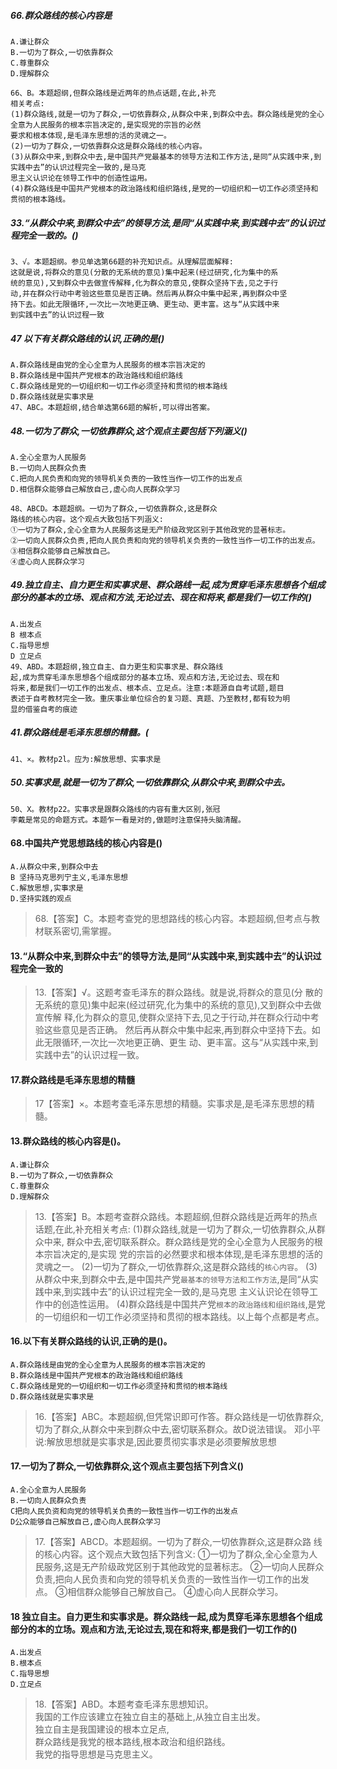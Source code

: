 ##### 66.群众路线的核心内容是
    A.谦让群众
    B.一切为了群众,一切依靠群众
    C.尊重群众
    D.理解群众
    
    66、B。本题超纲,但群众路线是近两年的热点话题,在此,补充
    相关考点:
    (1)群众路线,就是一切为了群众,一切依靠群众,从群众中来,到群众中去。群众路线是党的全心全意为人民服务的根本宗旨决定的,是实现党的宗旨的必然
    要求和根本体现,是毛泽东思想的活的灵魂之一。
    (2)一切为了群众,一切依靠群众这是群众路线的核心内容。
    (3)从群众中来,到群众中去,是中国共产党最基本的领导方法和工作方法,是同“从实践中来,到实践中去”的认识过程完全一致的,是马克
    思主义认识论在领导工作中的创造性运用。
    (4)群众路线是中国共产党根本的政治路线和组织路线,是党的一切组织和一切工作必须坚持和贯彻的根本路线。


##### 33.“从群众中来,到群众中去”的领导方法,是同“从实践中来,到实践中去”的认识过程完全一致的。()
    3、√。本题超纲。参见单选第66题的补充知识点。从理解层面解释:
    这就是说,将群众的意见(分散的无系统的意见)集中起来(经过研究,化为集中的系
    统的意见),又到群众中去做宣传解释,化为群众的意见,使群众坚持下去,见之于行
    动,并在群众行动中考验这些意见是否正确。然后再从群众中集中起来,再到群众中坚
    持下去。如此无限循环,一次比一次地更正确、更生动、更丰富。这与“从实践中来
    到实践中去”的认识过程一致
     
##### 47 以下有关群众路线的认识,正确的是()
    A.群众路线是由党的全心全意为人民服务的根本宗旨决定的
    B.群众路线是中国共产党根本的政治路线和组织路线
    C.群众路线是党的一切组织和一切工作必须坚持和贯彻的根本路线
    D.群众路线就是实事求是
    47、ABC。本题超纲,结合单选第66题的解析,可以得出答案。

##### 48.一切为了群众,一切依靠群众,这个观点主要包括下列涵义()
    A.全心全意为人民服务
    B.一切向人民群众负责
    C.把向人民负责和向党的领导机关负责的一致性当作一切工作的出发点
    D.相信群众能够自己解放自己,虚心向人民群众学习
    
    48、ABCD。本题超纲。一切为了群众,一切依靠群众,这是群众
    路线的核心内容。这个观点大致包括下列涵义:
    ①一切为了群众,全心全意为人民服务这是无产阶级政党区别于其他政党的显著标志。
    ②一切向人民群众负责,把向人民负责和向党的领导机关负责的一致性当作一切工作的出发点。
    ③相信群众能够自己解放自己。
    ④虚心向人民群众学习

##### 49.独立自主、自力更生和实事求是、群众路线一起,成为贯穿毛泽东思想各个组成部分的基本的立场、观点和方法,无论过去、现在和将来,都是我们一切工作的()
    A.出发点
    B 根本点
    C.指导思想
    D 立足点
    49、ABD。本题超纲,独立自主、自力更生和实事求是、群众路线
    起,成为贯穿毛泽东思想各个组成部分的基本立场、观点和方法,无论过去、现在和
    将来,都是我们一切工作的出发点、根本点、立足点。注意:本题源自自考试题,题目
    表述于自考教材完全一致。重庆事业单位综合的复习题、真题、乃至教材,都有较为明
    显的借鉴自考的痕迹

##### 41.群众路线是毛泽东思想的精髓。(
    41、×。教材p2l。应为:解放思想、实事求是

##### 50.实事求是,就是一切为了群众,一切依靠群众,从群众中来,到群众中去。
    50、X。教材p22。实事求是跟群众路线的内容有重大区别,张冠
    李戴是常见的命题方式。本题乍一看是对的,做题时注意保持头脑清醒。            
    
#### 68.中国共产党思想路线的核心内容是()
    A.从群众中来,到群众中去
    B 坚持马克思列宁主义,毛泽东思想
    C.解放思想,实事求是
    D.坚持实践的观点
>   68.【答案】C。本题考查党的思想路线的核心内容。本题超纲,但考点与教
    材联系密切,需掌握。

#### 13.“从群众中来,到群众中去”的领导方法,是同“从实践中来,到实践中去”的认识过程完全一致的
>   13.【答案】√。这题考查毛泽东的群众路线。就是说,将群众的意见(分
    散的无系统的意见)集中起来(经过研究,化为集中的系统的意见),又到群众中去做宣传解
    释,化为群众的意见,使群众坚持下去,见之于行动,并在群众行动中考验这些意见是否正确。
    然后再从群众中集中起来,再到群众中坚持下去。如此无限循环,一次比一次地更正确、更生
    动、更丰富。这与“从实践中来,到实践中去”的认识过程一致。

#### 17.群众路线是毛泽东思想的精髓
>   17【答案】×。本题考查毛泽东思想的精髓。实事求是,是毛泽东思想的精髓。

    
#### 13.群众路线的核心内容是()。
    A.谦让群众
    B.一切为了群众,一切依靠群众
    C.尊重群众
    D.理解群众
>   13.【答案】B。本题考查群众路线。本题超纲,但群众路线是近两年的热点
    话题,在此,补充相关考点:
    (1)群众路线,就是一切为了群众,一切依靠群众,从群众中来,
群众中去,密切联系群众。群众路线是党的全心全意为人民服务的根本宗旨决定的,是实现
党的宗旨的必然要求和根本体现,是毛泽东思想的活的灵魂之一。
(2)一切为了群众,一切依靠群众,这是群众路线的`核心内容`。
(3)从群众中来,到群众中去,是中国共产党`最基本的领导方法和工作方法`,是同“从实践中来,到实践中去”的认识过程完全一致的,是马克思
主义认识论在领导工作中的创造性运用。
(4)群众路线是中国共产党`根本的政治路线和组织路线`,是党的一切组织和一切工作必须坚持和贯彻的根本路线。以上每个点都是考点。

#### 16.以下有关群众路线的认识,正确的是()。
    A.群众路线是由党的全心全意为人民服务的根本宗旨决定的
    B.群众路线是中国共产党根本的政治路线和组织路线
    C.群众路线是党的一切组织和一切工作必须坚持和贯彻的根本路线
    D.群众路线就是实事求是
>   16.【答案】ABC。本题超纲,但凭常识即可作答。群众路线是一切依靠群众,
切为了群众,从群众中来到群众中去,密切联系群众。故D说法错误。
邓小平说:解放思想就是实事求是,因此要贯彻实事求是必须要解放思想
    
#### 17.一切为了群众,一切依靠群众,这个观点主要包括下列含义()
    A.全心全意为人民服务
    B.一切向人民群众负责
    C把向人民负资和向党的领导机关负责的一致性当作一切工作的出发点
    D公众能够自己解放自己,虚心向人民群众学习
    
>   17.【答案】ABCD。本题超纲。一切为了群众,一切依靠群众,这是群众路
    线的核心内容。这个观点大致包括下列含义:
    ①一切为了群众,全心全意为人民服务,这是无产阶级政党区别于其他政党的显著标志。
    ②一切向人民群众负责,把向人民负责和向党的领导机关负责的一致性当作一切工作的出发点。
    ③相信群众能够自己解放自己。
    ④虚心向人民群众学习。

#### 18 独立自主。自力更生和实事求是。群众路线一起,成为贯穿毛泽东思想各个组成部分的本的立场。观点和方法,无论过去,现在和将来,都是我们一切工作的()
    A.出发点
    B.根本点
    C.指导思想
    D.立足点
>   18.【答案】ABD。本题考查毛泽东思想知识。  
我国的工作应该建立在独立自主的基础上,从独立自主出发。  
独立自主是我国建设的根本立足点,  
群众路线是我党的根本路线,根本政治和组织路线。  
我党的指导思想是马克思主义。      
    

















    